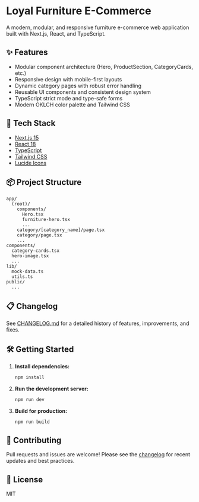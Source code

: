 # Loyal Furniture E-Commerce

A modern, modular, and responsive furniture e-commerce web application built with Next.js, React, and TypeScript.

## ✨ Features
- Modular component architecture (Hero, ProductSection, CategoryCards, etc.)
- Responsive design with mobile-first layouts
- Dynamic category pages with robust error handling
- Reusable UI components and consistent design system
- TypeScript strict mode and type-safe forms
- Modern OKLCH color palette and Tailwind CSS

## 🚀 Tech Stack
- [Next.js 15](https://nextjs.org/)
- [React 18](https://react.dev/)
- [TypeScript](https://www.typescriptlang.org/)
- [Tailwind CSS](https://tailwindcss.com/)
- [Lucide Icons](https://lucide.dev/)

## 📦 Project Structure
```
app/
  (root)/
    components/
      Hero.tsx
      furniture-hero.tsx
      ...
    category/[category_name]/page.tsx
    category/page.tsx
    ...
components/
  category-cards.tsx
  hero-image.tsx
  ...
lib/
  mock-data.ts
  utils.ts
public/
  ...
```

## 📋 Changelog
See [CHANGELOG.md](./CHANGELOG.md) for a detailed history of features, improvements, and fixes.

## 🛠️ Getting Started
1. **Install dependencies:**
   ```bash
   npm install
   ```
2. **Run the development server:**
   ```bash
   npm run dev
   ```
3. **Build for production:**
   ```bash
   npm run build
   ```

## 🤝 Contributing
Pull requests and issues are welcome! Please see the [changelog](./CHANGELOG.md) for recent updates and best practices.

## 📄 License
MIT